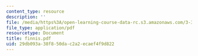 ```yaml
---
content_type: resource
description: ''
file: /media/https%3A/open-learning-course-data-rc.s3.amazonaws.com/3-320-atomistic-computer-modeling-of-materials-sma-5107-spring-2005/29db093a38f850dac2a2ecaef4f9d822_finnis.pdf
file_type: application/pdf
resourcetype: Document
title: finnis.pdf
uid: 29db093a-38f8-50da-c2a2-ecaef4f9d822
---
```

